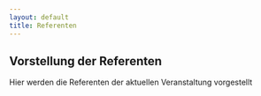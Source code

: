 ```yaml
---
layout: default
title: Referenten
---
```

## Vorstellung der Referenten

Hier werden die Referenten der aktuellen Veranstaltung vorgestellt
